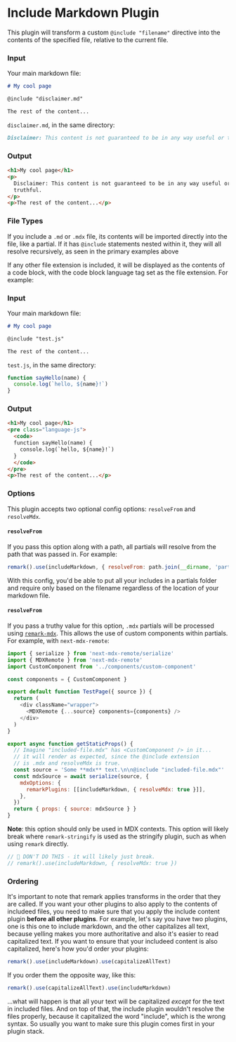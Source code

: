 # Include Markdown Plugin

This plugin will transform a custom `@include "filename"` directive into the contents of the specified file, relative to the current file.

### Input

Your main markdown file:

```md
# My cool page

@include "disclaimer.md"

The rest of the content...
```

`disclaimer.md`, in the same directory:

```md
Disclaimer: This content is not guaranteed to be in any way useful or truthful.
```

### Output

```html
<h1>My cool page</h1>
<p>
  Disclaimer: This content is not guaranteed to be in any way useful or
  truthful.
</p>
<p>The rest of the content...</p>
```

### File Types

If you include a `.md` or `.mdx` file, its contents will be imported directly into the file, like a partial. If it has `@include` statements nested within it, they will all resolve recursively, as seen in the primary examples above

If any other file extension is included, it will be displayed as the contents of a code block, with the code block language tag set as the file extension. For example:

### Input

Your main markdown file:

```md
# My cool page

@include "test.js"

The rest of the content...
```

`test.js`, in the same directory:

```js
function sayHello(name) {
  console.log(`hello, ${name}!`)
}
```

### Output

```html
<h1>My cool page</h1>
<pre class="language-js">
  <code>
  function sayHello(name) {
    console.log(`hello, ${name}!`)
  }
  </code>
</pre>
<p>The rest of the content...</p>
```

### Options

This plugin accepts two optional config options: `resolveFrom` and `resolveMdx`.

#### `resolveFrom`

If you pass this option along with a path, all partials will resolve from the path that was passed in. For example:

```js
remark().use(includeMarkdown, { resolveFrom: path.join(__dirname, 'partials') })
```

With this config, you'd be able to put all your includes in a partials folder and require only based on the filename regardless of the location of your markdown file.

#### `resolveFrom`

If you pass a truthy value for this option, `.mdx` partials will be processed using [`remark-mdx`](https://github.com/mdx-js/mdx/tree/main/packages/remark-mdx). This allows the use of custom components within partials. For example, with `next-mdx-remote`:

```js
import { serialize } from 'next-mdx-remote/serialize'
import { MDXRemote } from 'next-mdx-remote'
import CustomComponent from '../components/custom-component'

const components = { CustomComponent }

export default function TestPage({ source }) {
  return (
    <div className="wrapper">
      <MDXRemote {...source} components={components} />
    </div>
  )
}

export async function getStaticProps() {
  // Imagine "included-file.mdx" has <CustomComponent /> in it...
  // it will render as expected, since the @include extension
  // is .mdx and resolveMdx is true.
  const source = 'Some **mdx** text.\n\n@include "included-file.mdx"'
  const mdxSource = await serialize(source, {
    mdxOptions: {
      remarkPlugins: [[includeMarkdown, { resolveMdx: true }]],
    },
  })
  return { props: { source: mdxSource } }
}
```

**Note**: this option should only be used in MDX contexts. This option will likely break where `remark-stringify` is used as the stringify plugin, such as when using `remark` directly.

```js
// 🚨 DON'T DO THIS - it will likely just break.
// remark().use(includeMarkdown, { resolveMdx: true })
```

### Ordering

It's important to note that remark applies transforms in the order that they are called. If you want your other plugins to also apply to the contents of includeed files, you need to make sure that you apply the include content plugin **before all other plugins**. For example, let's say you have two plugins, one is this one to include markdown, and the other capitalizes all text, because yelling makes you more authoritative and also it's easier to read capitalized text. If you want to ensure that your includeed content is also capitalized, here's how you'd order your plugins:

```js
remark().use(includeMarkdown).use(capitalizeAllText)
```

If you order them the opposite way, like this:

```js
remark().use(capitalizeAllText).use(includeMarkdown)
```

...what will happen is that all your text will be capitalized _except_ for the text in included files. And on top of that, the include plugin wouldn't resolve the files properly, because it capitalized the word "include", which is the wrong syntax. So usually you want to make sure this plugin comes first in your plugin stack.
